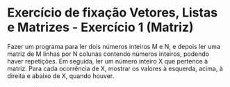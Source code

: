 # Exercício de fixação Vetores, Listas e Matrizes - Exercício 1 (Matriz)
Fazer um programa para ler dois números inteiros M e N, e depois ler uma matriz de M linhas por N colunas contendo números inteiros, podendo haver repetições. Em seguida, ler um número inteiro X que pertence à matriz.
Para cada ocorrência de X, mostrar os valores à esquerda, acima, à direita e abaixo de X, quando houver.